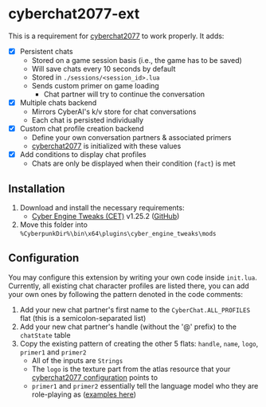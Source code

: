 # cyberchat2077-ext

This is a requirement for [cyberchat2077](https://github.com/eeev/cyberchat2077) to work properly. It adds:

- [x] Persistent chats
    - Stored on a game session basis (i.e., the game has to be saved)
    - Will save chats every 10 seconds by default
    - Stored in `./sessions/<session_id>.lua`
    - Sends custom primer on game loading
        - Chat partner will try to continue the conversation
- [x] Multiple chats backend
    - Mirrors CyberAI's k/v store for chat conversations
    - Each chat is persisted individually
- [x] Custom chat profile creation backend
    - Define your own conversation partners & associated primers
    - [cyberchat2077](https://github.com/eeev/cyberchat2077) is initialized with these values
- [x] Add conditions to display chat profiles
    - Chats are only be displayed when their condition (`fact`) is met

## Installation

1) Download and install the necessary requirements:
    - [Cyber Engine Tweaks (CET)](https://www.nexusmods.com/cyberpunk2077/mods/107) v1.25.2 ([GitHub](https://github.com/maximegmd/CyberEngineTweaks))
2) Move this folder into `%CyberpunkDir%\bin\x64\plugins\cyber_engine_tweaks\mods`

## Configuration

You may configure this extension by writing your own code inside `init.lua`. Currently, all existing chat character profiles are listed there, you can add your own ones by following the pattern denoted in the code comments:
1) Add your new chat partner's first name to the `CyberChat.ALL_PROFILES` flat (this is a semicolon-separated list)
2) Add your new chat partner's handle (without the '@' prefix) to the `chatState` table
3) Copy the existing pattern of creating the other 5 flats: `handle`, `name`, `logo`, `primer1` and `primer2`
    - All of the inputs are `Strings`
    - The `logo` is the texture part from the atlas resource that your [cyberchat2077 configuration](https://github.com/eeev/cyberchat2077#configuration) points to
    - `primer1` and `primer2` essentially tell the language model who they are role-playing as ([examples here](https://github.com/eeev/cyberchat2077#configuration))